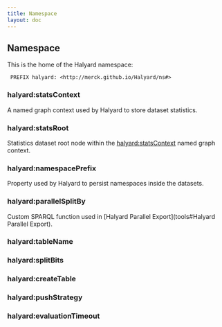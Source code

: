 ```yaml
---
title: Namespace
layout: doc
---
```

## Namespace
This is the home of the Halyard namespace:
```
 PREFIX halyard: <http://merck.github.io/Halyard/ns#>
 ```
### <a name="statsContext"></a> halyard:statsContext
A named graph context used by Halyard to store dataset statistics.

### <a name="statsRoot"></a> halyard:statsRoot
Statistics dataset root node within the [halyard:statsContext](#statsContext) named graph context.

### <a name="namespacePrefix"></a> halyard:namespacePrefix
Property used by Halyard to persist namespaces inside the datasets.

### <a name="parallelSplitBy"></a> halyard:parallelSplitBy
Custom SPARQL function used in [Halyard Parallel Export](tools#Halyard Parallel Export).

### <a name="tableName"></a> halyard:tableName

### <a name="splitBits"></a> halyard:splitBits

### <a name="createTable"></a> halyard:createTable

### <a name="pushStrategy"></a> halyard:pushStrategy

### <a name="evaluationTimeout"></a> halyard:evaluationTimeout
